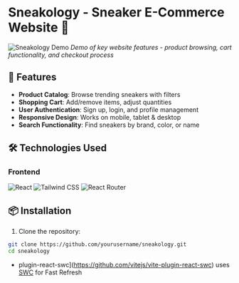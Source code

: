 # Sneakology - Sneaker E-Commerce Website 👟

![Sneakology Demo](https://github.com/yourusername/sneakology/blob/main/assets/demo.gif?raw=true)
*Demo of key website features - product browsing, cart functionality, and checkout process*

## 🚀 Features
- **Product Catalog**: Browse trending sneakers with filters
- **Shopping Cart**: Add/remove items, adjust quantities
- **User Authentication**: Sign up, login, and profile management
- **Responsive Design**: Works on mobile, tablet & desktop
- **Search Functionality**: Find sneakers by brand, color, or name

## 🛠️ Technologies Used

### Frontend
![React](https://img.shields.io/badge/React-20232A?style=for-the-badge&logo=react&logoColor=61DAFB)
![Tailwind CSS](https://img.shields.io/badge/Tailwind_CSS-38B2AC?style=for-the-badge&logo=tailwind-css&logoColor=white)
![React Router](https://img.shields.io/badge/React_Router-CA4245?style=for-the-badge&logo=react-router&logoColor=white)

## 📦 Installation

1. Clone the repository:
```bash
git clone https://github.com/yourusername/sneakology.git
cd sneakology
```

- plugin-react-swc](https://github.com/vitejs/vite-plugin-react-swc) uses [SWC](https://swc.rs/) for Fast Refresh
